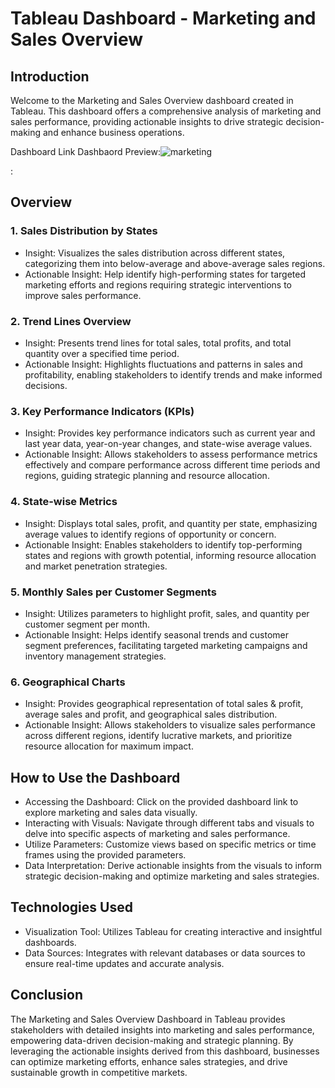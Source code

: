 # Tableau Dashboard - Marketing and Sales Overview
## Introduction
Welcome to the Marketing and Sales Overview dashboard created in Tableau. This dashboard offers a comprehensive analysis of marketing and sales performance, providing actionable insights to drive strategic decision-making and enhance business operations.

Dashboard Link
Dashbaord Preview:![marketing](https://github.com/danny002951106/Tableau_Data_Viz/assets/90948199/cc8abceb-c8ea-48af-a9d4-441857eaf200)

: 

## Overview
### 1. Sales Distribution by States
- Insight: Visualizes the sales distribution across different states, categorizing them into below-average and above-average sales regions.
- Actionable Insight: Help identify high-performing states for targeted marketing efforts and regions requiring strategic interventions to improve sales performance.

### 2. Trend Lines Overview
- Insight: Presents trend lines for total sales, total profits, and total quantity over a specified time period.
- Actionable Insight: Highlights fluctuations and patterns in sales and profitability, enabling stakeholders to identify trends and make informed decisions.
### 3. Key Performance Indicators (KPIs)
- Insight: Provides key performance indicators such as current year and last year data, year-on-year changes, and state-wise average values.
- Actionable Insight: Allows stakeholders to assess performance metrics effectively and compare performance across different time periods and regions, guiding strategic planning and resource allocation.
### 4. State-wise Metrics
- Insight: Displays total sales, profit, and quantity per state, emphasizing average values to identify regions of opportunity or concern.
- Actionable Insight: Enables stakeholders to identify top-performing states and regions with growth potential, informing resource allocation and market penetration strategies.
### 5. Monthly Sales per Customer Segments
- Insight: Utilizes parameters to highlight profit, sales, and quantity per customer segment per month.
- Actionable Insight: Helps identify seasonal trends and customer segment preferences, facilitating targeted marketing campaigns and inventory management strategies.
### 6. Geographical Charts
- Insight: Provides geographical representation of total sales & profit, average sales and profit, and geographical sales distribution.
- Actionable Insight: Allows stakeholders to visualize sales performance across different regions, identify lucrative markets, and prioritize resource allocation for maximum impact.

## How to Use the Dashboard
- Accessing the Dashboard: Click on the provided dashboard link to explore marketing and sales data visually.
- Interacting with Visuals: Navigate through different tabs and visuals to delve into specific aspects of marketing and sales performance.
- Utilize Parameters: Customize views based on specific metrics or time frames using the provided parameters.
- Data Interpretation: Derive actionable insights from the visuals to inform strategic decision-making and optimize marketing and sales strategies.
## Technologies Used
- Visualization Tool: Utilizes Tableau for creating interactive and insightful dashboards.
- Data Sources: Integrates with relevant databases or data sources to ensure real-time updates and accurate analysis.
## Conclusion
The Marketing and Sales Overview Dashboard in Tableau provides stakeholders with detailed insights into marketing and sales performance, empowering data-driven decision-making and strategic planning. By leveraging the actionable insights derived from this dashboard, businesses can optimize marketing efforts, enhance sales strategies, and drive sustainable growth in competitive markets.
